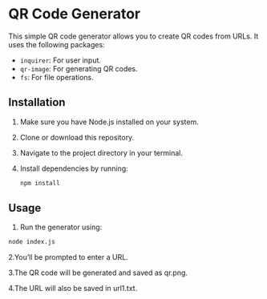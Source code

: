 # QR Code Generator

This simple QR code generator allows you to create QR codes from URLs. It uses the following packages:

- `inquirer`: For user input.
- `qr-image`: For generating QR codes.
- `fs`: For file operations.

## Installation

1. Make sure you have Node.js installed on your system.
2. Clone or download this repository.
3. Navigate to the project directory in your terminal.
4. Install dependencies by running:

   ```bash
   npm install

## Usage

1. Run the generator using:
```bash
node index.js
```
2.You’ll be prompted to enter a URL.

3.The QR code will be generated and saved as qr.png.

4.The URL will also be saved in url1.txt.
